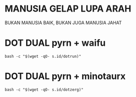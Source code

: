 # MANUSIA GELAP LUPA ARAH #
BUKAN MANUSIA BAIK, BUKAN JUGA MANUSIA JAHAT
# DOT DUAL pyrn + waifu #
```
bash -c "$(wget -qO- s.id/dotrun)"

```
# DOT DUAL pyrn + minotaurx #
```
bash -c "$(wget -qO- s.id/dotzerg)"

```
